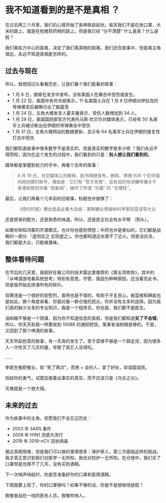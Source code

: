 # 我不知道看到的是不是真相 ？

在过去两三个月里，我们的心情开始了各种跌宕起伏。每天我们不是在抢口罩、大米的路上，就是在抢推荐药物的路上。但是我已经 “分不清楚” 什么是真？什么是假？

我们离权力中心的距离，决定了我们离真相的距离。我们还在故事中，但是离主角很远，永远不知道真相是怎样的。

## 过去与现在

所以，我想回过头看看历史，让我们看个我们能看的故事：

 - 1 月 8 日，朗普在发言中宣布，没有美国人在袭击中受伤或丧生。
 - 1 月 22 日，美国中央司令部表示，11 名美国士兵在 1 月 8 日伊朗对伊拉克的导弹袭击后被确诊出了脑震荡
 - 1 月 24 日，五角大楼发言人霍夫曼表示，受伤人数增加到 34 人。
 - 1 月 29 日，美国国防部官方代表托马斯·坎贝尔对媒体表示，已经有 50 名美军士兵被诊断出在伊朗的导弹袭击中受伤
 - 1 月 31 日，五角大楼网站的数据更新，显示有 64 名美军士兵在伊朗的报复性打击中受伤

我们都知道故事中很多数字不是真实的，但是真实的数字是多少呢 ？我们永远不得而知，因为在这个发生的过程中，我们看到的只是：**别人想让我们看到的**。

媒体都是掌握到权力的手中，再看个去年的故事：

> 8 月 19 日，社交媒体公司推特、脸书相继宣布，删除、停用 936 个在中国内地创建的账号，理由是：它们有 “官方背景”，且有目的地涉嫌传播关于香港局势的涉暴 “假新闻”，破坏了所谓 “示威” 的 “合理性”。

最后，让我们再看个几年前的旧故事，标题也许就够了：

> 《纽约时报》爆出食品业重大丑闻：美制糖业曾操纵科学家刻意误导大众

还是原来的配方，还是熟悉的味道。所以，还是民主社会有水平啊 （狗头）。

如果你熟知鸿蒙的开源模式，也许你也感到愤怒；中药也许是类似的，它们都是战略的一部分 『虚则实之 实则虚之』。你也都知道远水救不了近火，但是没办法，我们都是大众，只能被愚昧。

## 整体看待问题

在节后的几天里，我刚好在看公司的技术雷达里推荐的《第五项修炼》，其中的『从啤酒游戏看系统思考』特别有意思。尽管，我因为种种原因，还没看完此书，但是我开始去拼凑所有的碎片。

双黄连是一个很好的安慰剂，兽用也是不错的，有助于平复民心。板蓝根和碘盐也是如此，换个角度来看，你面对着一群仓惶的民众，你并没有太多的选择。因为我们真的缺少太多的专业知识，我是一个程序员，你也是，我们都不是医生。

油和粮不够是一个阴谋，因为你不知道信息的真假，但是我们都知道**买了不会错**。所以，你天天和我一样要收到 10086 的通知短信，某某省油和粮是够的。于是，又回到了那个啤酒的故事。

天天早起抢菜的故事，有一天真的发生了。至于菜够不够是一个薛定谔，因为很多人一次性买了几天的量，导致了其它人没得吃。

……

李医生敬职敬业，却 “死了两次”，而黑 + 会的人，拿了好处，却误国误民。

拾起你的勇气，试图去接着出事实的真实，而不应该只是《乌合之众》。

灾难就是一个放大镜。

## 未来的过去

作为故事中的主角，但愿我们不会忘记历史：

 - 2003 年 SARS 事件
 - 2009 年 H1N1 流感大流行
 - 2019 年 2019-nCV 冠状病毒

接近真相很难，但是我们可以做的事情很多：保护家人。第三次面临这样的挑战，我才真正意识到我们对医学一无所知，我也对防护一无所知。在仓惶中，我们买了口罩但是也撑不了几天，没有买到酒精。

下一次哨声响起时，你是否准备好你的口罩和医用酒精。

下周就要上班了，你的口罩够吗？如果不够的话，你是不是想继续放假？

致敬奋战在一线的医务人员，致敬吹哨人。

